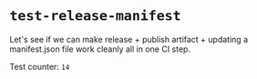 # `test-release-manifest`

Let's see if we can make release + publish artifact + updating a manifest.json file work cleanly all in one CI step.

Test counter: `14`
